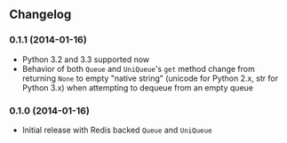## Changelog

### 0.1.1 (2014-01-16)

* Python 3.2 and 3.3 supported now
* Behavior of both `Queue` and `UniQueue`'s `get` method change from returning `None` to empty "native string" (unicode for Python 2.x, str for Python 3.x) when attempting to dequeue from an empty queue

### 0.1.0 (2014-01-16)

* Initial release with Redis backed `Queue` and `UniQueue`
